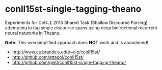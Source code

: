 conll15st-single-tagging-theano
===============================

Experiments for CoNLL 2015 Shared Task (Shallow Discourse Parsing) attempting to tag single discourse spans using deep bidirectional recurrent neural networks in Theano.

**Note:** This oversimplified approach does **NOT** work and is abandoned!

- <http://www.cs.brandeis.edu/~clp/conll15st/>
- <http://github.com/attapol/conll15st/>
- <http://github.com/gw0/conll15st-single-tagging-theano/>
